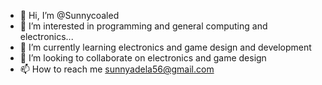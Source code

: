 - 👋 Hi, I’m @Sunnycoaled
- 👀 I’m interested in programming and general computing and electronics...
- 🌱 I’m currently learning electronics and game design and development
- 💞️ I’m looking to collaborate on electronics and game design
- 📫 How to reach me sunnyadela56@gmail.com

<!---
Sunnycoaled/Sunnycoaled is a ✨ special ✨ repository because its `README.md` (this file) appears on your GitHub profile.
You can click the Preview link to take a look at your changes.
--->
